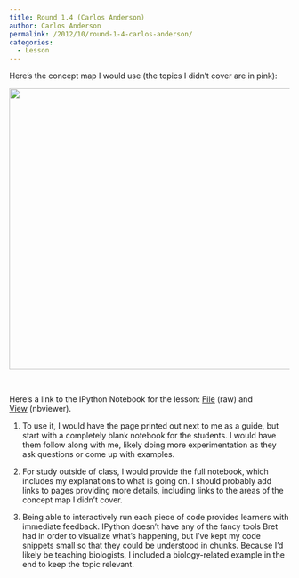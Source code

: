 ```yaml
---
title: Round 1.4 (Carlos Anderson)
author: Carlos Anderson
permalink: /2012/10/round-1-4-carlos-anderson/
categories:
  - Lesson
---
```

Here&#8217;s the concept map I would use (the topics I didn&#8217;t cover are in pink):

[<img class="alignnone size-full wp-image-757" title="concept_map" src="http://teaching.software-carpentry.org/wp-content/uploads/2012/10/concept_map2.png" alt="" width="700" height="506" />][1]

&nbsp;

Here&#8217;s a link to the IPython Notebook for the lesson: [File][2] (raw) and [View][3] (nbviewer).

1. To use it, I would have the page printed out next to me as a guide, but start with a completely blank notebook for the students. I would have them follow along with me, likely doing more experimentation as they ask questions or come up with examples.

2. For study outside of class, I would provide the full notebook, which includes my explanations to what is going on. I should probably add links to pages providing more details, including links to the areas of the concept map I didn&#8217;t cover.

3. Being able to interactively run each piece of code provides learners with immediate feedback. IPython doesn&#8217;t have any of the fancy tools Bret had in order to visualize what&#8217;s happening, but I&#8217;ve kept my code snippets small so that they could be understood in chunks. Because I&#8217;d likely be teaching biologists, I included a biology-related example in the end to keep the topic relevant.

 [1]: http://teaching.software-carpentry.org/wp-content/uploads/2012/10/concept_map2.png
 [2]: https://www.msu.edu/~carlosja/list_comprehension.ipynb
 [3]: http://nbviewer.ipython.org/url/msu.edu/~carlosja/list_comprehension.ipynb
